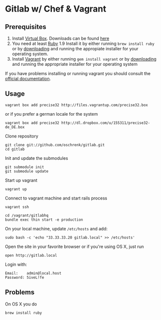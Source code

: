 # Gitlab w/ Chef & Vagrant

## Prerequisites

1. Install [Virtual Box](https://www.virtualbox.org). Downloads can be found [here](https://www.virtualbox.org/wiki/Downloads)
2. You need at least [Ruby](http://www.ruby-lang.org/) 1.9 Install it by either running `brew install ruby` or by [downloading](http://rubyinstaller.org/) and running the appropiate installer for your operating system.
3. Install [Vagrant](http://vagrantup.com) by either running `gem install vagrant` or by [downloading](http://downloads.vagrantup.com/) and running the appropriate installer for your operating system

If you have problems installing or running vagrant you should consult the [official documentation](http://vagrantup.com/v1/docs/index.html).

## Usage

    vagrant box add precise32 http://files.vagrantup.com/precise32.box

or if you prefer a german locale for the system

    vagrant box add precise32 http://dl.dropbox.com/u/155311/precise32-de_DE.box

Clone repository

    git clone git://github.com/oschrenk/gitlab.git
    cd gitlab

Init and update the submodules

    git submodule init
    git submodule update

Start up vagrant
  
    vagrant up

Connect to vagrant machine and start rails process

    vagrant ssh

    cd /vagrant/gitlabhq
    bundle exec thin start -e production

On your local machine, update `/etc/hosts` and add:

    sudo bash -c 'echo "33.33.33.20 gitlab.local" >> /etc/hosts'

Open the site in your favorite browser or if you're using OS X, just run

    open http://gitlab.local

Login with:

    Email:    admin@local.host
    Password: 5iveL!fe
  
## Problems



On OS X you do

    brew install ruby

